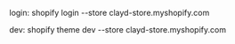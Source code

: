 login:
shopify login --store clayd-store.myshopify.com

dev:
shopify theme dev --store clayd-store.myshopify.com
